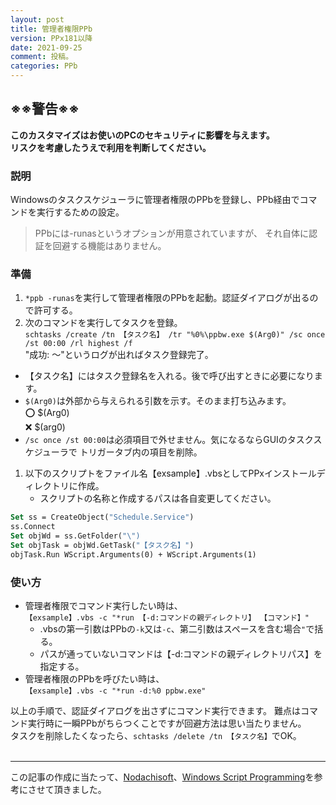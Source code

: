 ```yaml
---
layout: post
title: 管理者権限PPb
version: PPx181以降
date: 2021-09-25
comment: 投稿。
categories: PPb
---
```

## ※※警告※※
**このカスタマイズはお使いのPCのセキュリティに影響を与えます。<BR>
リスクを考慮したうえで利用を判断してください。**

### 説明
Windowsのタスクスケジューラに管理者権限のPPbを登録し、PPb経由でコマンドを実行するための設定。

> PPbには-runasというオプションが用意されていますが、
  それ自体に認証を回避する機能はありません。

### 準備
1. `*ppb -runas`を実行して管理者権限のPPbを起動。認証ダイアログが出るので許可する。
1. 次のコマンドを実行してタスクを登録。<BR>
  `schtasks /create /tn 【タスク名】 /tr "%0%\ppbw.exe $(Arg0)" /sc once /st 00:00 /rl highest /f`<BR>
  "成功: ～"というログが出ればタスク登録完了。<BR>
 - 【タスク名】にはタスク登録名を入れる。後で呼び出すときに必要になります。
 - `$(Arg0)`は外部から与えられる引数を示す。そのまま打ち込みます。<BR>
    :o: $(Arg0)<BR>
    :x: $(arg0)
 - `/sc once /st 00:00`は必須項目で外せません。気になるならGUIのタスクスケジューラで
   トリガータブ内の項目を削除。
1. 以下のスクリプトをファイル名【exsample】\.vbsとしてPPxインストールディレクトリに作成。<BR>
   - スクリプトの名称と作成するパスは各自変更してください。<BR>

```vb
Set ss = CreateObject("Schedule.Service")
ss.Connect
Set objWd = ss.GetFolder("\")
Set objTask = objWd.GetTask("【タスク名】")
objTask.Run WScript.Arguments(0) + WScript.Arguments(1)

```

### 使い方
- 管理者権限でコマンド実行したい時は、<BR>
  `【exsample】.vbs -c "*run 【-d:コマンドの親ディレクトリ】 【コマンド】"`<BR>
  - \.vbsの第一引数はPPbの`-k`又は`-c`、第二引数はスペースを含む場合`"`で括る。<BR>
  - パスが通っていないコマンドは【-d:コマンドの親ディレクトリパス】を指定する。
- 管理者権限のPPbを呼びたい時は、<BR>
  `【exsample】.vbs -c "*run -d:%0 ppbw.exe"`


以上の手順で、認証ダイアログを出さずにコマンド実行できます。
難点はコマンド実行時に一瞬PPbがちらつくことですが回避方法は思い当たりません。<BR>
タスクを削除したくなったら、`schtasks /delete /tn 【タスク名】`でOK。
<BR><BR>

---

この記事の作成に当たって、[Nodachisoft](https://nodachisoft.com/common/jp/article/jp000107/)、[Windows Script Programming](http://scripting.cocolog-nifty.com/blog/2010/01/post-9f96.html)を参考にさせて頂きました。



